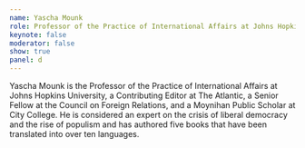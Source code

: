 ```yaml
---
name: Yascha Mounk
role: Professor of the Practice of International Affairs at Johns Hopkins University
keynote: false
moderator: false
show: true
panel: d
---
```


Yascha Mounk is the Professor of the Practice of International Affairs at Johns Hopkins University, a Contributing Editor at The Atlantic, a Senior Fellow at the Council on Foreign Relations, and a Moynihan Public Scholar at City College. He is considered an expert on the crisis of liberal democracy and the rise of populism and has authored five books that have been translated into over ten languages. 
